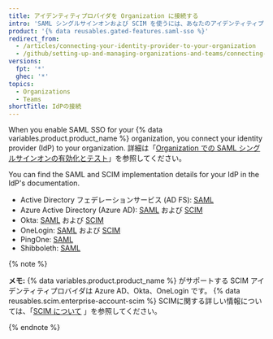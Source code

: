 ```yaml
---
title: アイデンティティプロバイダを Organization に接続する
intro: 'SAML シングルサインオンおよび SCIM を使うには、あなたのアイデンティティプロバイダを、あなたの {% data variables.product.product_name %} Organization に接続する必要があります。'
product: '{% data reusables.gated-features.saml-sso %}'
redirect_from:
  - /articles/connecting-your-identity-provider-to-your-organization
  - /github/setting-up-and-managing-organizations-and-teams/connecting-your-identity-provider-to-your-organization
versions:
  fpt: '*'
  ghec: '*'
topics:
  - Organizations
  - Teams
shortTitle: IdPの接続
---
```


When you enable SAML SSO for your {% data variables.product.product_name %} organization, you connect your identity provider (IdP) to your organization. 詳細は「[Organization での SAML シングルサインオンの有効化とテスト](/organizations/managing-saml-single-sign-on-for-your-organization/enabling-and-testing-saml-single-sign-on-for-your-organization)」を参照してください。

You can find the SAML and SCIM implementation details for your IdP in the IdP's documentation.
- Active Directory フェデレーションサービス (AD FS): [SAML](https://docs.microsoft.com/windows-server/identity/active-directory-federation-services)
- Azure Active Directory (Azure AD): [SAML](https://docs.microsoft.com/azure/active-directory/active-directory-saas-github-tutorial) および [SCIM](https://docs.microsoft.com/azure/active-directory/active-directory-saas-github-provisioning-tutorial)
- Okta: [SAML](http://saml-doc.okta.com/SAML_Docs/How-to-Configure-SAML-2.0-for-Github-com.html) および [SCIM](http://developer.okta.com/standards/SCIM/)
- OneLogin: [SAML](https://onelogin.service-now.com/support?id=kb_article&sys_id=2929ddcfdbdc5700d5505eea4b9619c6) および [SCIM](https://onelogin.service-now.com/support?id=kb_article&sys_id=5aa91d03db109700d5505eea4b96197e)
- PingOne: [SAML](https://support.pingidentity.com/s/marketplace-integration/a7i1W0000004ID3QAM/github-connector)
- Shibboleth: [SAML](https://wiki.shibboleth.net/confluence/display/IDP30/Home)

{% note %}

**メモ:** {% data variables.product.product_name %} がサポートする SCIM アイデンティティプロバイダは Azure AD、Okta、OneLogin です。 {% data reusables.scim.enterprise-account-scim %} SCIMに関する詳しい情報については、「[SCIM について](/organizations/managing-saml-single-sign-on-for-your-organization/about-scim) 」を参照してください。

{% endnote %}
